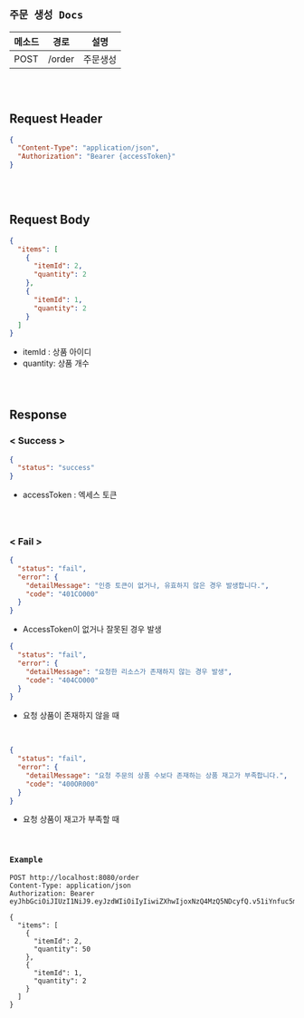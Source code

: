 ## `주문 생성 Docs`

| 메소드  | 경로     | 설명   |
|------|--------|------|
| POST | /order | 주문생성 |

### ㅤ
## Request Header

```json
{
  "Content-Type": "application/json",
  "Authorization": "Bearer {accessToken}"
}
```

### ㅤ
## Request Body

```json
{
  "items": [
    {
      "itemId": 2,
      "quantity": 2
    },
    {
      "itemId": 1,
      "quantity": 2
    }
  ]
}
```
* itemId : 상품 아이디
* quantity: 상품 개수

#### ㅤ
## Response

### < Success >
```json
{
  "status": "success"
}
```

* accessToken : 엑세스 토큰

#### ㅤ
### < Fail >

```json
{
  "status": "fail",
  "error": {
    "detailMessage": "인증 토큰이 없거나, 유효하지 않은 경우 발생합니다.",
    "code": "401CO000"
  }
}
```

- AccessToken이 없거나 잘못된 경우 발생

```json
{
  "status": "fail",
  "error": {
    "detailMessage": "요청한 리소스가 존재하지 않는 경우 발생",
    "code": "404CO000"
  }
}
```

- 요청 상품이 존재하지 않을 때

<br>

```json
{
  "status": "fail",
  "error": {
    "detailMessage": "요청 주문의 상품 수보다 존재하는 상품 재고가 부족합니다.",
    "code": "400OR000"
  }
}
```

- 요청 상품이 재고가 부족할 때

<br>

### `Example`

```http request
POST http://localhost:8080/order
Content-Type: application/json
Authorization: Bearer eyJhbGciOiJIUzI1NiJ9.eyJzdWIiOiIyIiwiZXhwIjoxNzQ4MzQ5NDcyfQ.v51iYnfuc5m43X6F9R_kbgbMWgii7EmtnXfPXsASU1c

{
  "items": [
    {
      "itemId": 2,
      "quantity": 50
    },
    {
      "itemId": 1,
      "quantity": 2
    }
  ]
}

```